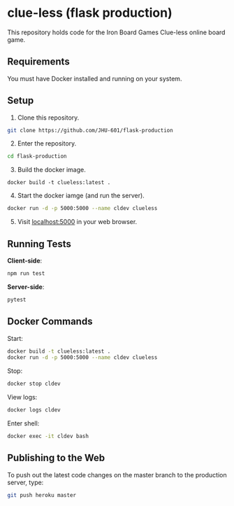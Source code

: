 # clue-less (flask production)

This repository holds code for the Iron Board Games Clue-less online board game.

## Requirements

You must have Docker installed and running on your system.

## Setup

1. Clone this repository.

```bash
git clone https://github.com/JHU-601/flask-production
```

2. Enter the repository.

```bash
cd flask-production
```

3. Build the docker image.

```
docker build -t clueless:latest .
```

4. Start the docker iamge (and run the server).

```bash
docker run -d -p 5000:5000 --name cldev clueless
```

5. Visit [localhost:5000](http://localhost:5000) in your web browser.

## Running Tests

**Client-side**:

```bash
npm run test
```

**Server-side**:

```bash
pytest
```

## Docker Commands

Start:

```bash
docker build -t clueless:latest .
docker run -d -p 5000:5000 --name cldev clueless
```

Stop:

```bash
docker stop cldev
```

View logs:

```bash
docker logs cldev
```

Enter shell:

```bash
docker exec -it cldev bash
```

## Publishing to the Web

To push out the latest code changes on the master branch to the production server, type:

```bash
git push heroku master
```
